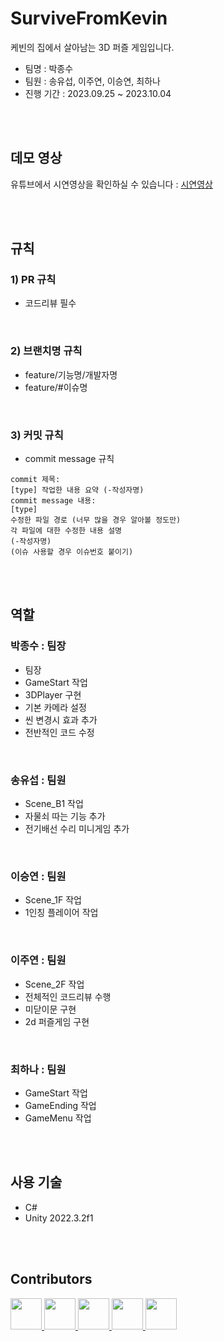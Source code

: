 # SurviveFromKevin
케빈의 집에서 살아남는 3D 퍼즐 게임입니다.

* 팀명 : 박종수
* 팀원 : 송유섭, 이주연, 이승연, 최하나
* 진행 기간 : 2023.09.25 ~ 2023.10.04

<br/>
<br/>

## 데모 영상
유튜브에서 시연영상을 확인하실 수 있습니다 : [시연영상](https://youtu.be/4t9cnIQ8CX0)

<br/>
<br/>

## 규칙
### 1) PR 규칙
- 코드리뷰 필수

<br/>

### 2) 브랜치명 규칙
- feature/기능명/개발자명
- feature/#이슈명


<br/>

### 3) 커밋 규칙
- commit message 규칙
```
commit 제목:
[type] 작업한 내용 요약 (-작성자명)
commit message 내용:
[type]
수정한 파일 경로 (너무 많을 경우 알아볼 정도만)
각 파일에 대한 수정한 내용 설명
(-작성자명)
(이슈 사용할 경우 이슈번호 붙이기)
```

<br/>
<br/>

## 역할
### 박종수 : 팀장
- 팀장
- GameStart 작업
- 3DPlayer 구현
- 기본 카메라 설정
- 씬 변경시 효과 추가
- 전반적인 코드 수정

<br/>

### 송유섭 : 팀원
- Scene_B1 작업
- 자물쇠 따는 기능 추가
- 전기배선 수리 미니게임 추가


<br/>

### 이승연 : 팀원
- Scene_1F 작업
- 1인칭 플레이어 작업


<br/>

### 이주연 : 팀원
- Scene_2F 작업
- 전체적인 코드리뷰 수행
- 미닫이문 구현
- 2d 퍼즐게임 구현


<br/>

### 최하나 : 팀원
- GameStart 작업
- GameEnding 작업
- GameMenu 작업



<br/>
<br/>

## 사용 기술
- C#
- Unity 2022.3.2f1

<br/>
<br/>

## Contributors
<div>
<a href="https://github.com/pjayas">
  <img src="https://github.com/pjayas.png" width="50" height="50" >
</a>
    <a href="https://github.com/SongJinx3512">
  <img src="https://github.com/SongJinx3512.png" width="50" height="50" >
</a>
    <a href="https://github.com/Yeonnnii">
  <img src="https://github.com/Yeonnnii.png" width="50" height="50" >
</a>
<a href="https://github.com/juyonLee00">
  <img src="https://github.com/juyonLee00.png" width="50" height="50" >
</a>
<a href="https://github.com/coco0715">
  <img src="https://github.com/coco0715.png" width="50" height="50" >
</a>

